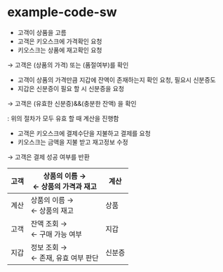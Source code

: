 # example-code-sw

- 고객이 상품을 고름
- 고객은 키오스크에 가격확인 요청
- 키오스크는 상품에 재고확인 요청

→ 고객은 (상품의 가격) 또는 (품절여부)를 확인

- 고객이 상품의 가격만큼 지갑에 잔액이 존재하는지 확인 요청, 필요시 신분증도
- 지갑은 신분증이 필요 할 시 신분증을 요청

→ 고객은 (유효한 신분증)&&(충분한 잔액) 을 확인

: 위의 절차가 모두 유효 할 때 계산을 진행함

- 고객은 키오스크에 결제수단을 지불하고 결제를 요청
- 키오스크는 금액을 지불 받고 재고정보 수정

→ 고객은 결제 성공 여부를 반환

| 고객 | 상품의 이름 →<br/>← 상품의 가격과 재고 | 계산 |
| --- |----------------------| --- |
| 계산 | 상품의 이름 →<br/>← 상품의 재고 | 상품                   |
| 고객 | 잔액 조회 →<br/>← 구매 가능 여부 | 지갑                   |
| 지갑 | 정보 조회 →<br/>← 존재, 유효 여부 판단 | 신분증                  |
